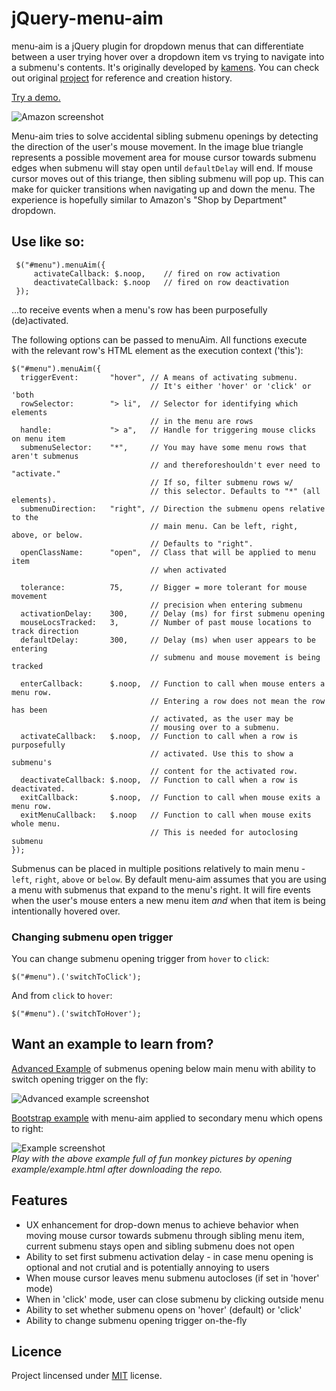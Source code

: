 jQuery-menu-aim
===============

menu-aim is a jQuery plugin for dropdown menus that can differentiate
between a user trying hover over a dropdown item vs trying to navigate into
a submenu's contents. It's originally developed by [kamens](//github.com/kamens/).
You can check out original [project](https://github.com/kamens/jQuery-menu-aim) for reference
and creation history.

[Try a demo.](https://rawgit.com/banesto/jQuery-menu-aim/master/advanced_example/index.html)

![Amazon screenshot](https://raw.github.com/banesto/jQuery-menu-aim/master/amazon.png)

Menu-aim tries to solve accidental sibling submenu openings by detecting the direction of
the user's mouse movement. In the image blue triangle represents a possible movement area
for mouse cursor towards submenu edges when submenu will stay open until `defaultDelay` will end.
If mouse cursor moves out of this triange, then sibling submenu will pop up. This can make
for quicker transitions when navigating up and down the menu. The experience is hopefully
similar to Amazon's "Shop by Department" dropdown.

## Use like so:

     $("#menu").menuAim({
         activateCallback: $.noop,    // fired on row activation
         deactivateCallback: $.noop   // fired on row deactivation
     });

...to receive events when a menu's row has been purposefully (de)activated.

The following options can be passed to menuAim. All functions execute with
the relevant row's HTML element as the execution context ('this'):

    $("#menu").menuAim({
      triggerEvent:       "hover", // A means of activating submenu.
                                   // It's either 'hover' or 'click' or 'both
      rowSelector:        "> li",  // Selector for identifying which elements
                                   // in the menu are rows
      handle:             "> a",   // Handle for triggering mouse clicks on menu item
      submenuSelector:    "*",     // You may have some menu rows that aren't submenus
                                   // and thereforeshouldn't ever need to "activate."
                                   // If so, filter submenu rows w/
                                   // this selector. Defaults to "*" (all elements).
      submenuDirection:   "right", // Direction the submenu opens relative to the
                                   // main menu. Can be left, right, above, or below.
                                   // Defaults to "right".
      openClassName:      "open",  // Class that will be applied to menu item
                                   // when activated

      tolerance:          75,      // Bigger = more tolerant for mouse movement
                                   // precision when entering submenu
      activationDelay:    300,     // Delay (ms) for first submenu opening
      mouseLocsTracked:   3,       // Number of past mouse locations to track direction
      defaultDelay:       300,     // Delay (ms) when user appears to be entering
                                   // submenu and mouse movement is being tracked

      enterCallback:      $.noop,  // Function to call when mouse enters a menu row.
                                   // Entering a row does not mean the row has been
                                   // activated, as the user may be
                                   // mousing over to a submenu.
      activateCallback:   $.noop,  // Function to call when a row is purposefully
                                   // activated. Use this to show a submenu's
                                   // content for the activated row.
      deactivateCallback: $.noop,  // Function to call when a row is deactivated.
      exitCallback:       $.noop,  // Function to call when mouse exits a menu row.
      exitMenuCallback:   $.noop   // Function to call when mouse exits whole menu.
                                   // This is needed for autoclosing submenu
    });

Submenus can be placed in multiple positions relatively to main menu - `left`, `right`, `above` or `below`.
By default menu-aim assumes that you are using a menu with submenus that expand
to the menu's right. It will fire events when the user's mouse enters a new
menu item *and* when that item is being intentionally hovered over.

### Changing submenu open trigger

You can change submenu opening trigger from `hover` to `click`:

    $("#menu").('switchToClick');

And from `click` to `hover`:

    $("#menu").('switchToHover');

## Want an example to learn from?

[Advanced Example](https://rawgit.com/banesto/jQuery-menu-aim/master/advanced_example/index.html) of submenus opening below main menu with ability to switch opening trigger on the fly:

![Advanced example screenshot](https://raw.github.com/banesto/jQuery-menu-aim/master/advanced_example.png)

[Bootstrap example](https://rawgithub.com/banesto/jQuery-menu-aim/master/example/example.html) with menu-aim applied to secondary menu which opens to right:

![Example screenshot](https://raw.github.com/banesto/jQuery-menu-aim/master/example.png)<br>
_Play with the above example full of fun monkey pictures by opening example/example.html after downloading the repo._

## Features

  * UX enhancement for drop-down menus to achieve behavior when moving mouse cursor towards submenu through sibling menu item, current submenu stays open and sibling submenu does not open
  * Ability to set first submenu activation delay - in case menu opening is optional and not crutial and is potentially annoying to users
  * When mouse cursor leaves menu submenu autocloses (if set in 'hover' mode)
  * When in 'click' mode, user can close submenu by clicking outside menu
  * Ability to set whether submenu opens on 'hover' (default) or 'click'
  * Ability to change submenu opening trigger on-the-fly

## Licence

Project lincensed under [MIT](http://en.wikipedia.org/wiki/MIT_License) license.

